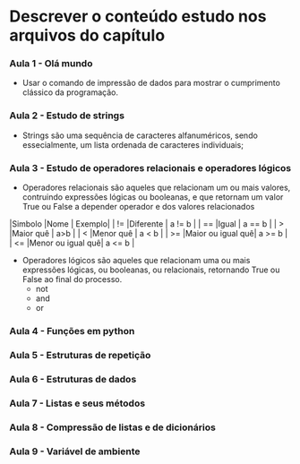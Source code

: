 # Descrever o conteúdo estudo nos arquivos do capítulo


### Aula 1 - Olá mundo
- Usar o comando de impressão de dados para mostrar o cumprimento clássico da programação.

### Aula 2 - Estudo de strings
- Strings são uma sequência de caracteres alfanuméricos, sendo essecialmente, um lista ordenada de caracteres individuais;


### Aula 3 - Estudo de operadores relacionais e operadores lógicos
- Operadores relacionais são aqueles que relacionam um ou mais valores, contruindo expressões lógicas ou booleanas, e que retornam um valor True ou False a depender operador e dos valores relacionados

|Simbolo |Nome              | Exemplo|
| !=     |Diferente         | a != b |
| ==     |Igual             | a == b |
| >      |Maior quê         | a>b    |
| <      |Menor quê         | a < b  |
| >=     |Maior ou igual quê| a >= b |
| <=     |Menor ou igual quê| a <= b |

- Operadores lógicos são aqueles que relacionam uma ou mais expressões lógicas, ou booleanas, ou relacionais, retornando True ou False ao final do processo.
    - not
    - and
    - or


### Aula 4 - Funções em python



### Aula 5 - Estruturas de repetição


### Aula 6 - Estruturas de dados


### Aula 7 - Listas e seus métodos


### Aula 8 - Compressão de listas e de dicionários


### Aula 9 - Variável de ambiente

